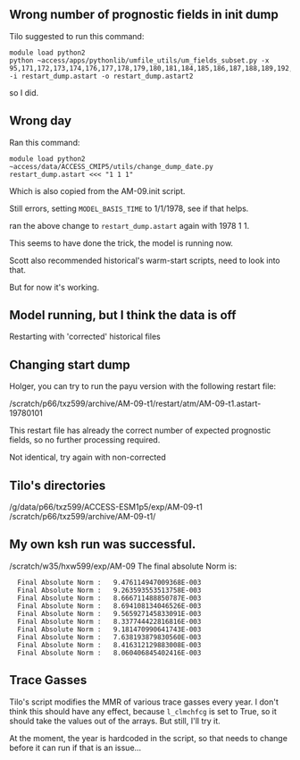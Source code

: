 ## Wrong number of prognostic fields in init dump

Tilo suggested to run this command:

```
module load python2
python ~access/apps/pythonlib/umfile_utils/um_fields_subset.py -x 95,171,172,173,174,176,177,178,179,180,181,184,185,186,187,188,189,192,250,413,414,415,416,33001,33002 -i restart_dump.astart -o restart_dump.astart2
```

so I did.

## Wrong day

Ran this command:

```
module load python2
~access/data/ACCESS_CMIP5/utils/change_dump_date.py restart_dump.astart <<< "1 1 1"
```

Which is also copied from the AM-09.init script. 

Still errors, setting `MODEL_BASIS_TIME` to 1/1/1978, see if that helps.

ran the above change to `restart_dump.astart` again with 1978 1 1.

This seems to have done the trick, the model is running now.

Scott also recommended historical's warm-start scripts, need to look into that.

But for now it's working.

## Model running, but I think the data is off

Restarting with 'corrected' historical files

## Changing start dump

Holger, you can try to run the payu version with the following restart file:



/scratch/p66/txz599/archive/AM-09-t1/restart/atm/AM-09-t1.astart-19780101



This restart file has already the correct number of expected prognostic fields, so no further processing required.

Not identical, try again with non-corrected


## Tilo's directories
/g/data/p66/txz599/ACCESS-ESM1p5/exp/AM-09-t1
/scratch/p66/txz599/archive/AM-09-t1/


## My own ksh run was successful. 
/scratch/w35/hxw599/exp/AM-09
The final absolute Norm is:
```
  Final Absolute Norm :   9.476114947009368E-003
  Final Absolute Norm :   9.263593553513758E-003
  Final Absolute Norm :   8.666711488850787E-003
  Final Absolute Norm :   8.694108134046526E-003
  Final Absolute Norm :   9.565927145833091E-003
  Final Absolute Norm :   8.337744422816816E-003
  Final Absolute Norm :   9.181470990641743E-003
  Final Absolute Norm :   7.638193879830560E-003
  Final Absolute Norm :   8.416312129883008E-003
  Final Absolute Norm :   8.060406845402416E-003
```

## Trace Gasses

Tilo's script modifies the MMR of various trace gasses every year. I don't think this should have any effect, because `l_clmchfcg` is set to True, so it should take the values out of the arrays. But still, I'll try it.

At the moment, the year is hardcoded in the script, so that needs to change before it can run if that is an issue...

